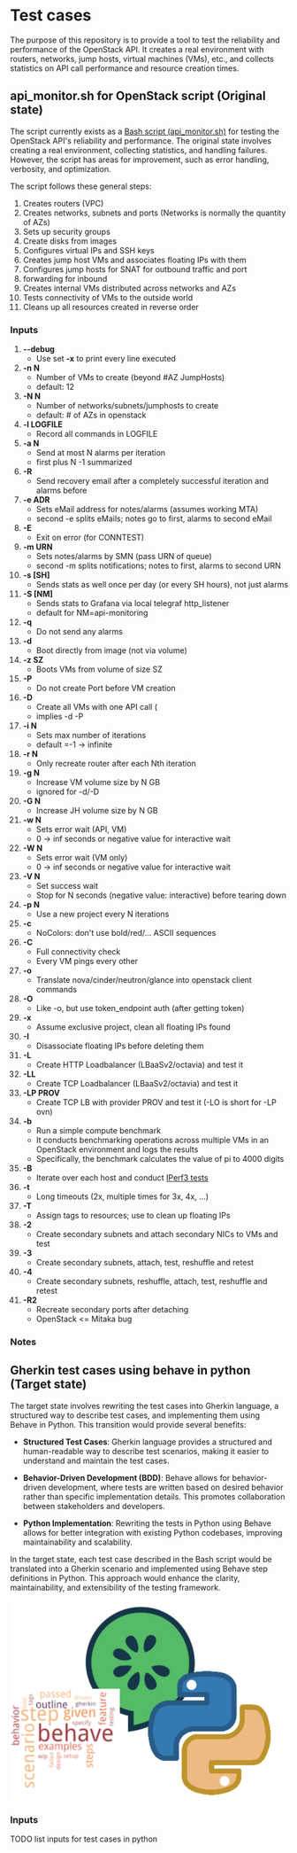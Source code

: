 # Test cases
The purpose of this repository is to provide a tool to test the reliability and performance of the OpenStack API. It creates a real environment with routers, networks, jump hosts, virtual machines (VMs), etc., and collects statistics on API call performance and resource creation times.

## api_monitor.sh for OpenStack script (Original state)
The script currently exists as a [Bash script (api_monitor.sh)](https://github.com/SovereignCloudStack/openstack-health-monitor/blob/main/api_monitor.sh) for testing the OpenStack API's reliability and performance. The original state involves creating a real environment, collecting statistics, and handling failures. However, the script has areas for improvement, such as error handling, verbosity, and optimization.

The script follows these general steps:
1) Creates routers (VPC)
2) Creates networks, subnets and ports (Networks is normally the quantity of AZs)
3) Sets up security groups
4) Create disks from images 
5) Configures virtual IPs and SSH keys
6) Creates jump host VMs and associates floating IPs with them
7) Configures jump hosts for SNAT for outbound traffic and port
8) forwarding for inbound
9) Creates internal VMs distributed across networks and AZs
10) Tests connectivity of VMs to the outside world
11) Cleans up all resources created in reverse order

### Inputs
1) **--debug**         
   - Use set **-x** to print every line executed
2) **-n N**            
   - Number of VMs to create (beyond #AZ JumpHosts)
   - default: 12
3) **-N N**            
   - Number of networks/subnets/jumphosts to create 
   - default: # of AZs in openstack
4) **-l LOGFILE**      
   - Record all commands in LOGFILE
5) **-a N**            
   - Send at most N alarms per iteration 
   - first plus N -1 summarized
6) **-R**       
   - Send recovery email after a completely successful iteration and alarms before
7) **-e ADR**           
   - Sets eMail address for notes/alarms (assumes working MTA)
   - second -e splits eMails; notes go to first, alarms to second eMail
8) **-E**             
   - Exit on error (for CONNTEST)
9)  **-m URN**          
    - Sets notes/alarms by SMN (pass URN of queue)
    - second -m splits notifications; notes to first, alarms to second URN
10) **-s [SH]**         
    - Sends stats as well once per day (or every SH hours), not just alarms
11) **-S [NM]**
    - Sends stats to Grafana via local telegraf http_listener 
    - default for NM=api-monitoring
12) **-q**
    - Do not send any alarms
13) **-d**
    - Boot directly from image (not via volume)
14) **-z SZ**
    - Boots VMs from volume of size SZ
15) **-P**
    - Do not create Port before VM creation
16) **-D**
    - Create all VMs with one API call (
    - implies -d -P
17) **-i N**
    - Sets max number of iterations 
    - default =-1 -> infinite
18) **-r N**
    - Only recreate router after each Nth iteration
19) **-g N**
    - Increase VM volume size by N GB 
    - ignored for -d/-D
20) **-G N**
    - Increase JH volume size by N GB
21) **-w N**
    - Sets error wait (API, VM) 
    - 0 -> inf seconds or negative value for interactive wait
22) **-W N**
    - Sets error wait (VM only)
    - 0 -> inf seconds or negative value for interactive wait
23) **-V N**
    - Set success wait
    - Stop for N seconds (negative value: interactive) before tearing down
24) **-p N**
    - Use a new project every N iterations
25) **-c**
    - NoColors: don't use bold/red/... ASCII sequences
26) **-C**
    - Full connectivity check
    - Every VM pings every other
27) **-o**
    - Translate nova/cinder/neutron/glance into openstack client commands
28) **-O**
    - Like -o, but use token_endpoint auth (after getting token)
29) **-x**
    - Assume exclusive project, clean all floating IPs found
30) **-I**
    - Disassociate floating IPs before deleting them
31) **-L**
    - Create HTTP Loadbalancer (LBaaSv2/octavia) and test it
32) **-LL**
    - Create TCP Loadbalancer (LBaaSv2/octavia) and test it
33) **-LP PROV**
    - Create TCP LB with provider PROV and test it (-LO is short for -LP ovn)
34) **-b**
    - Run a simple compute benchmark
    - It conducts benchmarking operations across multiple VMs in an OpenStack environment and logs the results
    - Specifically, the benchmark calculates the value of pi to 4000 digits
35) **-B**
    - Iterate over each host and conduct [IPerf3 tests](https://iperf.fr/iperf-doc.php)
36) **-t**
    - Long timeouts (2x, multiple times for 3x, 4x, ...)
37) **-T**
    - Assign tags to resources; use to clean up floating IPs
38) **-2**
    - Create secondary subnets and attach secondary NICs to VMs and test
39) **-3**
    - Create secondary subnets, attach, test, reshuffle and retest
40) **-4**
    - Create secondary subnets, reshuffle, attach, test, reshuffle and retest
41) **-R2**
    - Recreate secondary ports after detaching 
    - OpenStack <= Mitaka bug

### Notes

## Gherkin test cases using behave in python (Target state)
The target state involves rewriting the test cases into Gherkin language, a structured way to describe test cases, and implementing them using Behave in Python. This transition would provide several benefits:

- **Structured Test Cases**: Gherkin language provides a structured and human-readable way to describe test scenarios, making it easier to understand and maintain the test cases.

- **Behavior-Driven Development (BDD)**: Behave allows for behavior-driven development, where tests are written based on desired behavior rather than specific implementation details. This promotes collaboration between stakeholders and developers.

- **Python Implementation**: Rewriting the tests in Python using Behave allows for better integration with existing Python codebases, improving maintainability and scalability.

In the target state, each test case described in the Bash script would be translated into a Gherkin scenario and implemented using Behave step definitions in Python. This approach would enhance the clarity, maintainability, and extensibility of the testing framework.

![Tech stack](../assets/img/TechStack.png "Tech stack")

### Inputs
TODO list inputs for test cases in python
